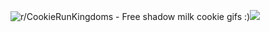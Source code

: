 <img src="https://i.redd.it/rssuuqz6y4ne1.gif" alt="r/CookieRunKingdoms - Free shadow milk cookie gifs :)"/>![](https://github.com/user-attachments/assets/01e2094c-be76-427f-a4e6-b373aebef768)
